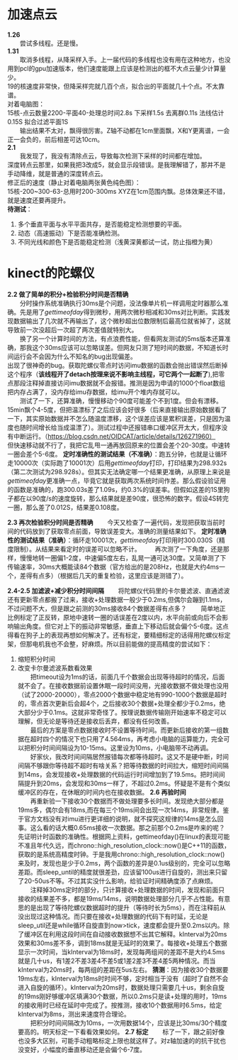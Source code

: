 # 加速点云
**1.26**   
&emsp;&emsp;尝试多线程。还是慢。  
**1.31**  
&emsp;&emsp;取消多线程，从降采样入手。上一届代码的多线程也没有用在这种地方，也没用到pcl的gpu加速版本，他们速度能跟上应该是检测出的框不大点云量少计算量少。  
19的核速度非常快，但降采样完就几百个点，拟合出的平面就几十个点。不太靠谱。  
对着电脑图：  
15核-点云数量2200-平面40-处理总时间2.8s 下采样1.5s 去离群0.11s 法线估计0.15S 拟合过滤平面1S  
&emsp;&emsp;输出结果不太对，飘得很厉害。Z轴不动都在1cm里面飘，X和Y更离谱，一会正一会负的，前后相差可达10cm。  
**2.1**  
&emsp;&emsp;我发现了，我没有清除点云，导致每次检测下采样的时间都在增加。  
深度转点云那里，如果我把3改成5，就会显示段错误。是我理解错了，那并不是手动降维，就是普通的深度转点云。  
修正后的速度（静止对着电脑两张黄色纯色图）：  
15核-200~300-63-总用时200-300ms XYZ在1cm范围内飘。总体效果还不错，就是速度还要再提升。    
**待测试**：  
1. 多个垂直平面与水平平面共存，是否能稳定检测想要的平面。  
2. 动态（高速振动）下是否能准确检测。  
3. 不同光线和颜色下是否能稳定检测（浅黄深黄都试一试，防止指橙为黄）  
# kinect的陀螺仪
**2.2 做了简单的积分+检验积分时间是否精确**  
&emsp;&emsp;分时操作系统准确执行30ms是个问题，没法像单片机一样调用定时器那么准确。先是用了$gettimeofday$得到微秒，用两次微秒相减和30ms对比判断。实践发现数据输出了几次就不再输出了，这个微秒超出位数限制后最高位就省掉了，这就导致前一次没超后一次超了两次差值就特别大。  
&emsp;&emsp;换了另一个计算时间的方法，有点浪费性能，但看网友测试的5ms版本还算准确，那我这个30ms应该可以忽略误差。但网友只测了短时间的数据，不知道长时间运行会不会因为什么不知名的bug出现偏差。  
出现了很神奇的bug。获取陀螺仪零点时访问imu数据的函数会抛出错误然后断掉这个程序（**该线程开了detach按理来说不影响主线程，可它两个一起断了**),把零点那段注释掉直接访问imu数据就不会报错。推测是因为申请的1000个float数组把内存占满了，没内存给imu存数据，给imu开个堆内存就可以。  
&emsp;&emsp;测试了一下，还算准确，慢慢移动个90度可能差个不到1度。但会有漂移。15min飘个4-5度，但把温漂标了之后应该会好很多（后来直接输出原始数据看了一下，其实原始数据并不怎么随温度漂移，这个误差应该是累积误差，只是因为温度也随时间增长给当成温漂了）。测试过程中还报错串口缓冲区开太大，但程序没有中断运行。（https://blog.csdn.net/OIDCAT/article/details/126271960）
&emsp;&emsp;但快速移动就不行了，我把它乱甩一通再放回原来的位置会差个20-30度。中速转一圈会差个5-6度。
**定时准确性的测试结果（不准确）**：跑五分钟，也就是让循环走10000次（实际跑了10001次）后用$gettimeofday$打印，打印结果为298.932s（第二次测试为298.928s）。但其实无法确定哪一个结果更准确，从原理上来说是$gettimeofday$更准确一点，毕竟它就是获取两次系统时间作差。那么假设验证用的函数是准确的，跑300.03s差了1.09s，约0.3%的误差率。但假如这差的1S里狗子都在以90度/s的速度旋转，那么结果就是差90度，很恐怖的数字。假设4S转完一圈，那么差了0.012S，结果差0.108度。

**2.3 再次检验积分时间是否精确**
&emsp;&emsp;今天又检查了一遍代码，发现把获取当前时间的代码放到了获取零点前面，导致误差变大。准确的测量结果如下。
**定时准确性的测试结果（准确）**：循环走10001次，$gettimeofday$打印用时300.030S（精度限制）。从结果来看定时的误差可以忽略不计。
&emsp;&emsp;再次测了一下角度，还是那样，慢慢地转一圈偏1-2度，中速偏5度左右，乱晃一通可达30度。又简单测了下传输速率，30ms大概能读84个数据（官方给出的是208Hz，也就是大约4ms一个，差得有点多）（根据后几天的重复检验，这里应该是测错了）。  

**2.4-2.5 加滤波+减少积分时间间隔**
&emsp;&emsp;将陀螺仪代码里的卡尔曼滤波、直通滤波还有更新零点都搬了过来，接收+处理数据一般少于0.2ms,但偶尔会蹦到1.1ms，不过问题不大，但是跟之前测的30ms接收84个数据差得有点多？
&emsp;&emsp;简单地正比例标定了正反转，原地中速转一圈的话误差在2度以内，水平向前或向后不会影响输出角度。但它对上下的振动非常敏感，垂直上下移动后就会偏个5-6度。这点得看在狗子上的表现再想如何解决了。还有标定，要精细标定的话得用陀螺仪标定架，但那电机我也不会整，好麻烦。所以目前能做的提高精度的尝试如下：  
1. 缩短积分时间   
2. 改变卡尔曼滤波系数看效果  
&emsp;&emsp;把timeout设为1ms的话，前面几千个数据会出现等待超时的情况，后面就不会了。在接收数据前设置休眠一段时间没用，光接收数据不做处理也没用（试了2000-20000），零点2000个数据中稳定地有990-1000个数据是超时的，零点首次更新后会超4个，之后接收30个数据+处理全都少于0.2ms，绝大部分少于0.1ms。这就非常奇怪了。按理说数据传输刚开始速率不稳定可以理解，但无论是等待还是接收后丢弃，都没有任何改善。  
&emsp;&emsp;最后的方案是零点数据接收时不设置等待时间。而更新后接收的第一组数据在超时四个的情况下也只用了4.564ms，再考虑小电脑的运算能力，完全可以把积分时间间隔设为10-15ms。这里设为10ms，小电脑带不动再调。  
&emsp;&emsp;好家伙，我改时间间隔居然报错每次都等待超时。这又不是硬中断，时间间隔不够跟你等待超不超时有啥关系？把等待数据的时间拉大，缩短时间间隔到14ms，会发现接收+处理数据的代码运行时间增加到了19.5ms。把时间间隔提升到20ms，会发现和30ms一样了，不超过0.2ms。怀疑是不是有个类似缓冲区的存在，在休眠的时间内也在接收数据。
**2.6 再验时间**   
&emsp;&emsp;再重新验一下接收30个数据而不做处理要多长时间。发现绝大部分都是19ms多，偶尔会有18ms,而在每三个19ms间会出现一次14ms，非常规律。鉴于官方文档没有对imu进行更详细的说明，就不探究这规律的14ms是怎么回事。这么看的话大概0.65ms接收一次数据。那之前那个0.2ms是咋来的呢？先证明计时函数的准确性。根据网上资料，gettimeofday()在linux的表现可能不准且年代久远，而chrono::high_resolution_clock::now()是C++11的函数，获取的是系统高精度时钟。于是我用chrono::high_resolution_clock::now()来及时，发现也是少于0.2ms，两个函数的差异是0.1us级别的，完全可以忽略差距。而sleep_until的精度就很差劲，应该留100us进行自旋的，测出来只留了20-50us不等。不过其实没什么影响，给验证时间精确度添了点麻烦。   
&emsp;&emsp;注释掉30ms定时的部分，只计算接收+处理数据的时间，发现和前面只接收的结果差不多，都是19ms/14ms，说明数据处理部分几乎不占性能。有意思的是出现了等待陀螺仪数据超时的提升（等待时长为5ms），而在注释前从没出现过这种情况。而只要在接收+处理数据的代码下有时延，无论是sleep_util还是while循环自旋直到now>tick，速度都会提升至0.2ms以内。除了缓冲区在利用这段时间在自动接收数据想不出其它解释。kInterval为20ms效果和30ms差不多，调到18ms就是无延时的效果了。每接收+处理五个数据显示一次时间，当kInterval为18ms时，发现每两组间的差距不是大约4.5ms就是几十us，有1差2不差3差4不差5或1差2差3不差4差5两种情况。而当kInterval为20ms时，每两组的差距在5us左右。
**猜测**：因为接收30个数据要19ms左右，kInterval为18ms时时间不够，定时相当于没有（超时了自然不会进入自旋的循环）。kInterval为20ms时，数据处理只需要几十us，剩余自旋的19ms刚好够缓冲区填满30个数据，所以0.2ms只是读+处理的用时，19ms的接收用时已经在延时中完成了。按推测，接收10个数据用时6.5ms，给定kInterval为8ms，测出来速度符合理论。  
&emsp;&emsp;把积分时间间隔改为10ms，一次用数据14个，应该是比30ms/30个精度要高的。明天标定一下看看效果如何。
**2.7 标定**
&emsp;&emsp;标了一下，跟之前好像也没多大区别，可能手动粗略标定上限也就这样了。对z轴加速的的抗干扰也没变好，小幅度的垂直移动还是会偏个6-7度。